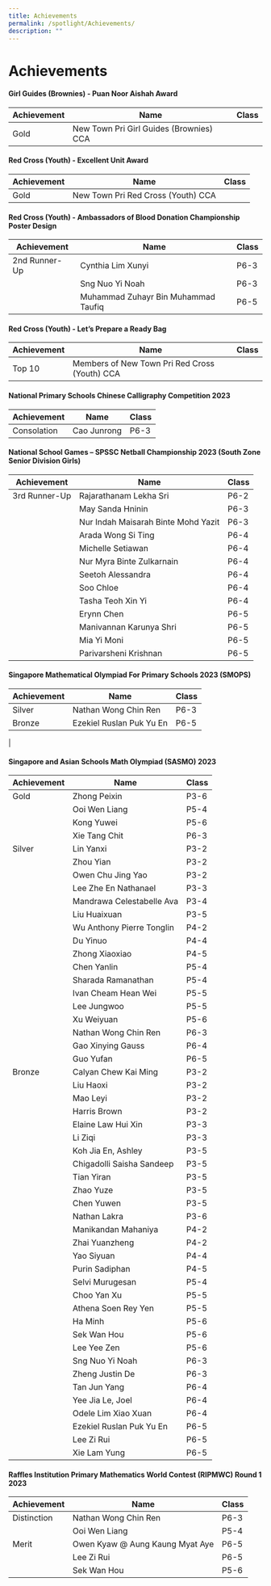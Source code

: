 ```yaml
---
title: Achievements
permalink: /spotlight/Achievements/
description: ""
---
```

# Achievements #

#### Girl Guides (Brownies) - Puan Noor Aishah Award ####  

| Achievement | Name | Class |
| -------- | -------- | -------- |
| Gold     | New Town Pri Girl Guides (Brownies) CCA    |    |


#### Red Cross (Youth) - Excellent Unit Award ####  

| Achievement | Name | Class |
| -------- | -------- | -------- |
| Gold     | New Town Pri Red Cross (Youth) CCA    |    |

#### Red Cross (Youth) - Ambassadors of Blood Donation Championship Poster Design #### 

| Achievement | Name | Class |
| -------- | -------- | -------- |
| 2nd Runner-Up     | Cynthia Lim Xunyi     | P6-3   |
|    | Sng Nuo Yi Noah    | P6-3   |
|    | Muhammad Zuhayr Bin Muhammad Taufiq    | P6-5   |


#### Red Cross (Youth) - Let’s Prepare a Ready Bag ####

| Achievement | Name | Class |
| -------- | -------- | -------- |
| Top 10 | Members of New Town Pri Red Cross (Youth) CCA |   |


#### National Primary Schools Chinese Calligraphy Competition 2023 ####

| Achievement | Name | Class |
| -------- | -------- | -------- |
| Consolation | Cao Junrong | P6-3 |


#### National School Games – SPSSC Netball Championship 2023 (South Zone Senior Division Girls) ####

| Achievement | Name | Class |
| -------- | -------- | -------- |
| 3rd Runner-Up | Rajarathanam Lekha Sri | P6-2  |
| | May Sanda Hninin | P6-3  |
| | Nur Indah Maisarah Binte Mohd Yazit | P6-3  |
| | Arada Wong Si Ting | P6-4  |
| | Michelle Setiawan | P6-4 | 
| | Nur Myra Binte Zulkarnain | P6-4  |
| | Seetoh Alessandra| P6-4  |
| |Soo Chloe | P6-4  |
| |Tasha Teoh Xin Yi  | P6-4  |
| | Erynn Chen | P6-5  |
| |Manivannan Karunya Shri| P6-5  |
| |Mia Yi Moni  | P6-5  |
| | Parivarsheni Krishnan | P6-5  |


#### Singapore Mathematical Olympiad For Primary Schools 2023 (SMOPS) #### 

| Achievement | Name | Class |
| -------- | -------- | -------- |
| Silver    | Nathan Wong Chin Ren    | P6-3   |
| Bronze    | Ezekiel Ruslan Puk Yu En    | P6-5   |
|    

#### Singapore and Asian Schools Math Olympiad (SASMO) 2023 ####

| Achievement | Name | Class |
| -------- | -------- | -------- |
| Gold | Zhong Peixin | P3-6  |
| | Ooi Wen Liang | P5-4  |
| | Kong Yuwei | P5-6  |
| | Xie Tang Chit | P6-3  |
| Silver| Lin Yanxi | P3-2  |
| | Zhou Yian | P3-2  |
| | Owen Chu Jing Yao | P3-2  |
| | Lee Zhe En Nathanael | P3-3  |
| | Mandrawa Celestabelle Ava | P3-4  |
| | Liu Huaixuan | P3-5 | 
| | Wu Anthony Pierre Tonglin | P4-2  |
| | Du Yinuo | P4-4  |
| | Zhong Xiaoxiao | P4-5  | 
| | Chen Yanlin | P5-4  |
| | Sharada Ramanathan | P5-4  |
| | Ivan Cheam Hean Wei | P5-5  |
| | Lee Jungwoo | P5-5  |
| | Xu Weiyuan | P5-6  |
| | Nathan Wong Chin Ren | P6-3  |
| | Gao Xinying Gauss | P6-4  |
| | Guo Yufan | P6-5  |
| Bronze | Calyan Chew Kai Ming | P3-2  |
| | Liu Haoxi | P3-2 |
| | Mao Leyi | P3-2  |
| | Harris Brown | P3-2  |
| | Elaine Law Hui Xin | P3-3  |
| | Li Ziqi | P3-3  |
| | Koh Jia En, Ashley | P3-5  |
| | Chigadolli Saisha Sandeep | P3-5  |
| | Tian Yiran | P3-5  |
| | Zhao Yuze | P3-5  |
| | Chen Yuwen | P3-5  |
| | Nathan Lakra | P3-6  |
| | Manikandan Mahaniya | P4-2  |
| | Zhai Yuanzheng | P4-2  |
| | Yao Siyuan | P4-4  |
| | Purin Sadiphan | P4-5  |
| | Selvi Murugesan | P5-4  |
| | Choo Yan Xu | P5-5  |
| | Athena Soen Rey Yen | P5-5  |
| | Ha Minh | P5-6  |
| | Sek Wan Hou | P5-6  |
| | Lee Yee Zen | P5-6  |
| | Sng Nuo Yi Noah | P6-3  |
| | Zheng Justin De | P6-3  |
| | Tan Jun Yang | P6-4  |
| | Yee Jia Le, Joel | P6-4  |
| | Odele Lim Xiao Xuan | P6-4  |
| | Ezekiel Ruslan Puk Yu En | P6-5  |
| | Lee Zi Rui | P6-5  |
| | Xie Lam Yung | P6-5  |

#### Raffles Institution Primary Mathematics World Contest (RIPMWC) Round 1 2023 ####

| Achievement | Name | Class |
| -------- | -------- | -------- |
| Distinction | Nathan Wong Chin Ren | P6-3  |
|| Ooi Wen Liang | P5-4  |
| Merit | Owen Kyaw @ Aung Kaung Myat Aye | P6-5  |
|| Lee Zi Rui | P6-5  |
|| Sek Wan Hou | P5-6  |
